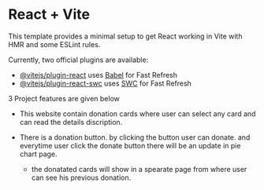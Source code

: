 # React + Vite

This template provides a minimal setup to get React working in Vite with HMR and some ESLint rules.

Currently, two official plugins are available:

- [@vitejs/plugin-react](https://github.com/vitejs/vite-plugin-react/blob/main/packages/plugin-react/README.md) uses [Babel](https://babeljs.io/) for Fast Refresh
- [@vitejs/plugin-react-swc](https://github.com/vitejs/vite-plugin-react-swc) uses [SWC](https://swc.rs/) for Fast Refresh

3 Project features are given below

- This website contain donation cards where user can select any card and can read the details discription.

- There is a donation button. by clicking the button user can donate. and everytime user click the donate button there will be an update in pie chart page.
  - the donatated cards will show in a spearate page from where user can see his previous donation.
